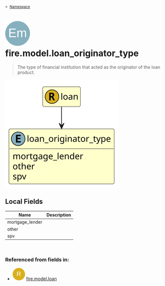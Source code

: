 <sub>&lt;&nbsp; [Namespace](index.md)</sub>
# <img src='images/enumType-lg.svg'/> fire.model.loan_originator_type
>  
>The type of financial institution that acted as the originator of the loan product.
> 
<img src='images/fire.model.loan_originator_type.svg'/>


## Local Fields


| Name        | Description |
| ----------- | ----------- |
| mortgage_lender |   |
| other |   |
| spv |   |

<br/>

### Referenced from fields in:
- <img src='images/recordType.svg'/> [fire.model.loan](UDT-fire.model.loan.md)
